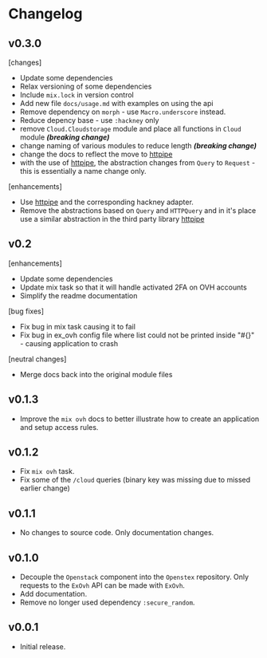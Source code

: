 # Changelog


## v0.3.0

[changes]
- Update some dependencies
- Relax versioning of some dependencies
- Include `mix.lock` in version control
- Add new file `docs/usage.md` with examples on using the api
- Remove dependency on `morph` - use `Macro.underscore` instead.
- Reduce depency base - use `:hackney` only
- remove `Cloud.Cloudstorage` module and place all functions in `Cloud` module ***(breaking change)***
- change naming of various modules to reduce length ***(breaking change)***
- change the docs to reflect the move to [httpipe](https://hex.pm/packages/httpipe)
- with the use of [httpipe](https://hex.pm/packages/httpipe), the abstraction changes from `Query` to `Request` -
this is essentially a name change only.

[enhancements]
- Use [httpipe](https://hex.pm/packages/httpipe) and the corresponding hackney adapter.
- Remove the abstractions based on `Query` and `HTTPQuery` and in it's place use a similar abstraction
in the third party library [httpipe](https://hex.pm/packages/httpipe)


## v0.2

[enhancements]
- Update some dependencies
- Update mix task so that it will handle activated 2FA on OVH accounts
- Simplify the readme documentation

[bug fixes]
- Fix bug in mix task causing it to fail
- Fix bug in ex_ovh config file where list could not be printed inside "#{}" - causing application to crash

[neutral changes]
- Merge docs back into the original module files

## v0.1.3

- Improve the `mix ovh` docs to better illustrate how to create an application and setup access rules.

## v0.1.2

- Fix `mix ovh` task.
- Fix some of the `/cloud` queries (binary key was missing due to missed earlier change)


## v0.1.1

- No changes to source code. Only documentation changes.


## v0.1.0

- Decouple the `Openstack` component into the `Openstex` repository.
Only requests to the `ExOvh` API can be made with `ExOvh`.
- Add documentation.
- Remove no longer used dependency `:secure_random`.


## v0.0.1

- Initial release.